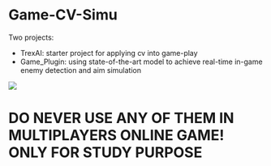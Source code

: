 # Game-CV-Simu

Two projects:
- TrexAI: starter project for applying cv into game-play
- Game_Plugin: using state-of-the-art model to achieve real-time in-game enemy detection and aim simulation 

![](https://github.com/kew6688/Game-CV-Simu/blob/main/TrexAI.gif)

# DO NEVER USE ANY OF THEM IN MULTIPLAYERS ONLINE GAME! ONLY FOR STUDY PURPOSE
